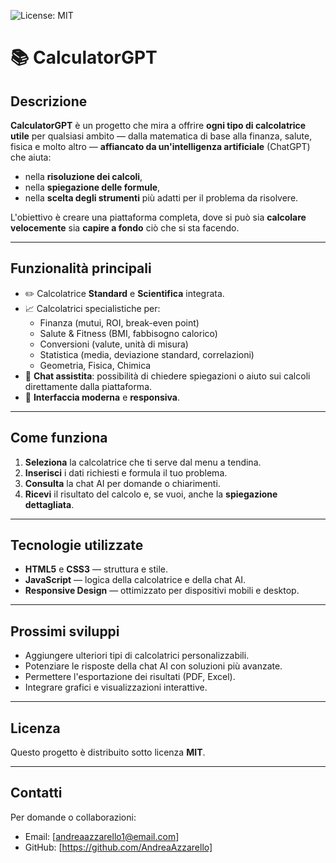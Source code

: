 ![License: MIT](https://img.shields.io/badge/License-MIT-yellow.svg)

# 📚 CalculatorGPT

## Descrizione
**CalculatorGPT** è un progetto che mira a offrire **ogni tipo di calcolatrice utile** per qualsiasi ambito — dalla matematica di base alla finanza, salute, fisica e molto altro — **affiancato da un'intelligenza artificiale** (ChatGPT) che aiuta:
- nella **risoluzione dei calcoli**,
- nella **spiegazione delle formule**,
- nella **scelta degli strumenti** più adatti per il problema da risolvere.

L'obiettivo è creare una piattaforma completa, dove si può sia **calcolare velocemente** sia **capire a fondo** ciò che si sta facendo.

---

## Funzionalità principali
- ✏️ Calcolatrice **Standard** e **Scientifica** integrata.
- 📈 Calcolatrici specialistiche per:
  - Finanza (mutui, ROI, break-even point)
  - Salute & Fitness (BMI, fabbisogno calorico)
  - Conversioni (valute, unità di misura)
  - Statistica (media, deviazione standard, correlazioni)
  - Geometria, Fisica, Chimica
- 🤖 **Chat assistita**: possibilità di chiedere spiegazioni o aiuto sui calcoli direttamente dalla piattaforma.
- 🎨 **Interfaccia moderna** e **responsiva**.

---

## Come funziona
1. **Seleziona** la calcolatrice che ti serve dal menu a tendina.
2. **Inserisci** i dati richiesti e formula il tuo problema.
3. **Consulta** la chat AI per domande o chiarimenti.
4. **Ricevi** il risultato del calcolo e, se vuoi, anche la **spiegazione dettagliata**.

---

## Tecnologie utilizzate
- **HTML5** e **CSS3** — struttura e stile.
- **JavaScript** — logica della calcolatrice e della chat AI.
- **Responsive Design** — ottimizzato per dispositivi mobili e desktop.

---

## Prossimi sviluppi
- Aggiungere ulteriori tipi di calcolatrici personalizzabili.
- Potenziare le risposte della chat AI con soluzioni più avanzate.
- Permettere l'esportazione dei risultati (PDF, Excel).
- Integrare grafici e visualizzazioni interattive.

---

## Licenza
Questo progetto è distribuito sotto licenza **MIT**.

---

## Contatti
Per domande o collaborazioni:
- Email: [andreaazzarello1@email.com]
- GitHub: [https://github.com/AndreaAzzarello]

